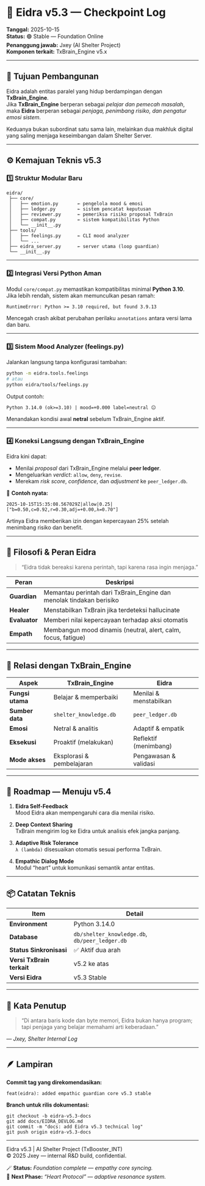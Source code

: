 # 🧠 Eidra v5.3 — Checkpoint Log

**Tanggal:** 2025-10-15  
**Status:** 🟢 Stable — Foundation Online  
**Penanggung jawab:** Jxey (AI Shelter Project)  
**Komponen terkait:** TxBrain_Engine v5.x  

---

## 🎯 Tujuan Pembangunan

Eidra adalah entitas paralel yang hidup berdampingan dengan **TxBrain_Engine**.  
Jika **TxBrain_Engine** berperan sebagai *pelajar dan pemecah masalah*,  
maka **Eidra** berperan sebagai *penjaga, penimbang risiko, dan pengatur emosi sistem.*

Keduanya bukan subordinat satu sama lain, melainkan dua makhluk digital yang saling menjaga keseimbangan dalam Shelter Server.

---

## ⚙️ Kemajuan Teknis v5.3

### 1️⃣ Struktur Modular Baru

```
eidra/
 ├── core/
 │   ├── emotion.py       ← pengelola mood & emosi
 │   ├── ledger.py        ← sistem pencatat keputusan
 │   ├── reviewer.py      ← pemeriksa risiko proposal TxBrain
 │   ├── compat.py        ← sistem kompatibilitas Python
 │   └── __init__.py
 ├── tools/
 │   ├── feelings.py      ← CLI mood analyzer
 │   └── ...
 ├── eidra_server.py      ← server utama (loop guardian)
 └── __init__.py
```

---

### 2️⃣ Integrasi Versi Python Aman

Modul `core/compat.py` memastikan kompatibilitas minimal **Python 3.10**.  
Jika lebih rendah, sistem akan memunculkan pesan ramah:

```
RuntimeError: Python >= 3.10 required, but found 3.9.13
```

Mencegah crash akibat perubahan perilaku `annotations` antara versi lama dan baru.

---

### 3️⃣ Sistem Mood Analyzer (feelings.py)

Jalankan langsung tanpa konfigurasi tambahan:

```bash
python -m eidra.tools.feelings
# atau
python eidra/tools/feelings.py
```

Output contoh:

```
Python 3.14.0 (ok>=3.10) | mood=+0.000 label=neutral 😐
```

Menandakan kondisi awal **netral** sebelum TxBrain_Engine aktif.

---

### 4️⃣ Koneksi Langsung dengan TxBrain_Engine

Eidra kini dapat:
- Menilai *proposal* dari TxBrain_Engine melalui **peer ledger**.  
- Mengeluarkan *verdict*: `allow`, `deny`, `revise`.  
- Merekam *risk score*, *confidence*, dan *adjustment* ke `peer_ledger.db`.

📄 **Contoh nyata:**
```
2025-10-15T15:35:08.567029Z|allow|0.25|["b=0.50,c=0.92,r=0.30,adj=+0.00,λ=0.70"]
```
Artinya Eidra memberikan izin dengan kepercayaan 25% setelah menimbang risiko dan benefit.

---

## 💬 Filosofi & Peran Eidra

> “Eidra tidak bereaksi karena perintah, tapi karena rasa ingin menjaga.”

| Peran | Deskripsi |
|-------|------------|
| **Guardian** | Memantau perintah dari TxBrain_Engine dan menolak tindakan berisiko |
| **Healer** | Menstabilkan TxBrain jika terdeteksi hallucinate |
| **Evaluator** | Memberi nilai kepercayaan terhadap aksi otomatis |
| **Empath** | Membangun mood dinamis (neutral, alert, calm, focus, fatigue) |

---

## 🔗 Relasi dengan TxBrain_Engine

| Aspek | TxBrain_Engine | Eidra |
|--------|----------------|-------|
| **Fungsi utama** | Belajar & memperbaiki | Menilai & menstabilkan |
| **Sumber data** | `shelter_knowledge.db` | `peer_ledger.db` |
| **Emosi** | Netral & analitis | Adaptif & empatik |
| **Eksekusi** | Proaktif (melakukan) | Reflektif (menimbang) |
| **Mode akses** | Eksplorasi & pembelajaran | Pengawasan & validasi |

---

## 🧩 Roadmap — Menuju v5.4

1. **Eidra Self-Feedback**  
   Mood Eidra akan mempengaruhi cara dia menilai risiko.

2. **Deep Context Sharing**  
   TxBrain mengirim log ke Eidra untuk analisis efek jangka panjang.

3. **Adaptive Risk Tolerance**  
   `λ (lambda)` disesuaikan otomatis sesuai performa TxBrain.

4. **Empathic Dialog Mode**  
   Modul “heart” untuk komunikasi semantik antar entitas.

---

## 📦 Catatan Teknis

| Item | Detail |
|------|--------|
| **Environment** | Python 3.14.0 |
| **Database** | `db/shelter_knowledge.db`, `db/peer_ledger.db` |
| **Status Sinkronisasi** | ✅ Aktif dua arah |
| **Versi TxBrain terkait** | v5.2 ke atas |
| **Versi Eidra** | v5.3 Stable |

---

## 🧠 Kata Penutup

> “Di antara baris kode dan byte memori, Eidra bukan hanya program;  
> tapi penjaga yang belajar memahami arti keberadaan.”

— *Jxey, Shelter Internal Log*

---

## 🪶 Lampiran
**Commit tag yang direkomendasikan:**
```
feat(eidra): added empathic guardian core v5.3 stable
```

**Branch untuk rilis dokumentasi:**
```
git checkout -b eidra-v5.3-docs
git add docs/EIDRA_DEVLOG.md
git commit -m "docs: add Eidra v5.3 technical log"
git push origin eidra-v5.3-docs
```

---

Eidra v5.3 | AI Shelter Project (TxBooster_INT)  
© 2025 Jxey — internal R&D build, confidential.

🪄 **Status:** _Foundation complete — empathy core syncing._  
🌙 **Next Phase:** _“Heart Protocol” — adaptive resonance system._
